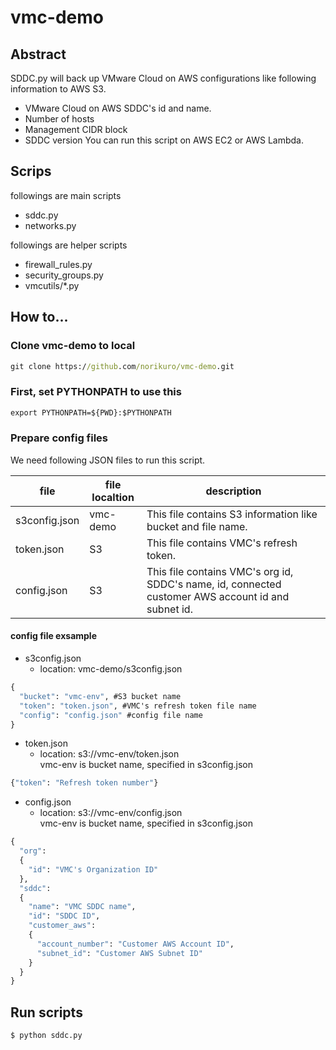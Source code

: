 # vmc-demo

## Abstract
SDDC.py will back up VMware Cloud on AWS configurations like following information to AWS S3.
* VMware Cloud on AWS SDDC's id and name.
* Number of hosts
* Management CIDR block
* SDDC version
You can run this script on AWS EC2 or AWS Lambda.

## Scrips
followings are main scripts
* sddc.py
* networks.py

followings are helper scripts
* firewall_rules.py
* security_groups.py
* vmcutils/*.py

## How to...
### Clone vmc-demo to local

```cmd
git clone https://github.com/norikuro/vmc-demo.git
```

### First, set PYTHONPATH to use this  
```cmd
export PYTHONPATH=${PWD}:$PYTHONPATH
```

### Prepare config files
We need following JSON files to run this script.  

| file          | file localtion | description |
|---|---|---|
| s3config.json | vmc-demo | This file contains S3 information like bucket and file name. |
| token.json | S3 | This file contains VMC's refresh token. |
| config.json | S3 | This file contains VMC's org id, SDDC's name, id, connected customer AWS account id and subnet id. |

#### config file exsample
* s3config.json
  * location: vmc-demo/s3config.json
```cmd
{
  "bucket": "vmc-env", #S3 bucket name
  "token": "token.json", #VMC's refresh token file name
  "config": "config.json" #config file name 
}
```

* token.json
  * location: s3://vmc-env/token.json  
vmc-env is bucket name, specified in s3config.json
```cmd
{"token": "Refresh token number"}
```

* config.json
  * location: s3://vmc-env/config.json  
vmc-env is bucket name, specified in s3config.json
```cmd
{
  "org":
  {
    "id": "VMC's Organization ID"
  },
  "sddc": 
  {
    "name": "VMC SDDC name",
    "id": "SDDC ID",
    "customer_aws": 
    {
      "account_number": "Customer AWS Account ID",
      "subnet_id": "Customer AWS Subnet ID"
    }
  }
}
```

## Run scripts

```cmd
$ python sddc.py
```
